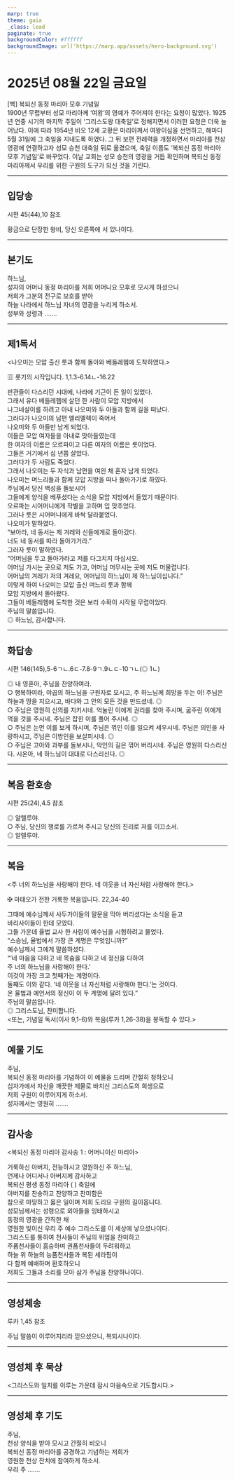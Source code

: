 ```yaml
---
marp: true
theme: gaia
_class: lead
paginate: true
backgroundColor: #ffffff
backgroundImage: url('https://marp.app/assets/hero-background.svg')
---
```


# 2025년 08월 22일 금요일

[백] 복되신 동정 마리아 모후 기념일  
1900년 무렵부터 성모 마리아께 ‘여왕’의 영예가 주어져야 한다는 요청이 많았다. 1925년 연중 시기의 마지막 주일이 ‘그리스도왕 대축일’로 정해지면서 이러한 요청은 더욱 늘어났다. 이에 따라 1954년 비오 12세 교황은 마리아께서 여왕이심을 선언하고, 해마다 5월 31일에 그 축일을 지내도록 하였다. 그 뒤 보편 전례력을 개정하면서 마리아를 천상 영광에 연결하고자 성모 승천 대축일 뒤로 옮겼으며, 축일 이름도 ‘복되신 동정 마리아 모후 기념일’로 바꾸었다. 이날 교회는 성모 승천의 영광을 거듭 확인하며 복되신 동정 마리아께서 우리를 위한 구원의 도구가 되신 것을 기린다.




---

## 입당송

시편 45(44),10 참조

황금으로 단장한 왕비, 당신 오른쪽에 서 있나이다.  
  


---

## 본기도

하느님,  
성자의 어머니 동정 마리아를 저희 어머니요 모후로 모시게 하셨으니  
저희가 그분의 전구로 보호를 받아  
하늘 나라에서 하느님 자녀의 영광을 누리게 하소서.  
성부와 성령과 …….  
  


---

## 제1독서

<나오미는 모압 출신 룻과 함께 돌아와 베들레헴에 도착하였다.>

▥ 룻기의 시작입니다. 1,1.3-6.14ㄴ-16.22

판관들이 다스리던 시대에, 나라에 기근이 든 일이 있었다.  
그래서 유다 베들레헴에 살던 한 사람이 모압 지방에서  
나그네살이를 하려고 아내 나오미와 두 아들과 함께 길을 떠났다.  
그러다가 나오미의 남편 엘리멜렉이 죽어서  
나오미와 두 아들만 남게 되었다.  
이들은 모압 여자들을 아내로 맞아들였는데  
한 여자의 이름은 오르파이고 다른 여자의 이름은 룻이었다.  
그들은 거기에서 십 년쯤 살았다.  
그러다가 두 사람도 죽었다.  
그래서 나오미는 두 자식과 남편을 여읜 채 혼자 남게 되었다.  
나오미는 며느리들과 함께 모압 지방을 떠나 돌아가기로 하였다.  
주님께서 당신 백성을 돌보시어  
그들에게 양식을 베푸셨다는 소식을 모압 지방에서 들었기 때문이다.  
오르파는 시어머니에게 작별을 고하며 입 맞추었다.  
그러나 룻은 시어머니에게 바싹 달라붙었다.  
나오미가 말하였다.  
“보아라, 네 동서는 제 겨레와 신들에게로 돌아갔다.  
너도 네 동서를 따라 돌아가거라.”  
그러자 룻이 말하였다.  
“어머님을 두고 돌아가라고 저를 다그치지 마십시오.  
어머님 가시는 곳으로 저도 가고, 어머님 머무시는 곳에 저도 머물렵니다.  
어머님의 겨레가 저의 겨레요, 어머님의 하느님이 제 하느님이십니다.”  
이렇게 하여 나오미는 모압 출신 며느리 룻과 함께  
모압 지방에서 돌아왔다.  
그들이 베들레헴에 도착한 것은 보리 수확이 시작될 무렵이었다.  
주님의 말씀입니다.  
◎ 하느님, 감사합니다.  
  


---

## 화답송

시편 146(145),5-6ㄱㄴ.6ㄷ-7.8-9ㄱ.9ㄴㄷ-10ㄱㄴ(◎ 1ㄴ)

◎ 내 영혼아, 주님을 찬양하여라.  
○ 행복하여라, 야곱의 하느님을 구원자로 모시고, 주 하느님께 희망을 두는 이! 주님은 하늘과 땅을 지으시고, 바다와 그 안의 모든 것을 만드셨네. ◎  
○ 주님은 영원히 신의를 지키시네. 억눌린 이에게 권리를 찾아 주시며, 굶주린 이에게 먹을 것을 주시네. 주님은 잡힌 이를 풀어 주시네. ◎  
○ 주님은 눈먼 이를 보게 하시며, 주님은 꺾인 이를 일으켜 세우시네. 주님은 의인을 사랑하시고, 주님은 이방인을 보살피시네. ◎  
○ 주님은 고아와 과부를 돌보시나, 악인의 길은 꺾어 버리시네. 주님은 영원히 다스리신다. 시온아, 네 하느님이 대대로 다스리신다. ◎  
  


---

## 복음 환호송

시편 25(24),4.5 참조

◎ 알렐루야.  
○ 주님, 당신의 행로를 가르쳐 주시고 당신의 진리로 저를 이끄소서.  
◎ 알렐루야.  
  


---

## 복음

<주 너의 하느님을 사랑해야 한다. 네 이웃을 너 자신처럼 사랑해야 한다.>

✠ 마태오가 전한 거룩한 복음입니다. 22,34-40

그때에 예수님께서 사두가이들의 말문을 막아 버리셨다는 소식을 듣고  
바리사이들이 한데 모였다.  
그들 가운데 율법 교사 한 사람이 예수님을 시험하려고 물었다.  
“스승님, 율법에서 가장 큰 계명은 무엇입니까?”  
예수님께서 그에게 말씀하셨다.  
“‘네 마음을 다하고 네 목숨을 다하고 네 정신을 다하여  
주 너의 하느님을 사랑해야 한다.’  
이것이 가장 크고 첫째가는 계명이다.  
둘째도 이와 같다. ‘네 이웃을 너 자신처럼 사랑해야 한다.’는 것이다.  
온 율법과 예언서의 정신이 이 두 계명에 달려 있다.”  
주님의 말씀입니다.  
◎ 그리스도님, 찬미합니다.  
<또는, 기념일 독서(이사 9,1-6)와 복음(루카 1,26-38)을 봉독할 수 있다.>  
  


---

## 예물 기도

주님,  
복되신 동정 마리아를 기념하여 이 예물을 드리며 간절히 청하오니  
십자가에서 자신을 깨끗한 제물로 바치신 그리스도의 희생으로  
저희 구원이 이루어지게 하소서.  
성자께서는 영원히 …….  
  


---

## 감사송

<복되신 동정 마리아 감사송 1 : 어머니이신 마리아>

거룩하신 아버지, 전능하시고 영원하신 주 하느님,  
언제나 어디서나 아버지께 감사하고  
복되신 평생 동정 마리아 ( ) 축일에  
아버지를 찬송하고 찬양하고 찬미함은  
참으로 마땅하고 옳은 일이며 저희 도리요 구원의 길이옵니다.  
성모님께서는 성령으로 외아들을 잉태하시고  
동정의 영광을 간직한 채  
영원한 빛이신 우리 주 예수 그리스도를 이 세상에 낳으셨나이다.  
그리스도를 통하여 천사들이 주님의 위엄을 찬미하고  
주품천사들이 흠숭하며 권품천사들이 두려워하고  
하늘 위 하늘의 능품천사들과 복된 세라핌이  
다 함께 예배하며 환호하오니  
저희도 그들과 소리를 모아 삼가 주님을 찬양하나이다.  
  


---

## 영성체송

루카 1,45 참조

주님 말씀이 이루어지리라 믿으셨으니, 복되시나이다.  
  


---

## 영성체 후 묵상

<그리스도와 일치를 이루는 가운데 잠시 마음속으로 기도합시다.>  


---

## 영성체 후 기도

주님,  
천상 양식을 받아 모시고 간절히 비오니  
복되신 동정 마리아를 공경하고 기념하는 저희가  
영원한 천상 잔치에 참여하게 하소서.  
우리 주 …….